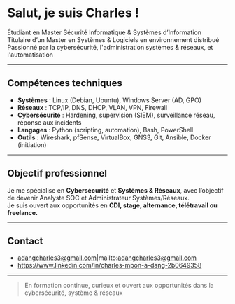 # Salut, je suis Charles !

Étudiant en Master Sécurité Informatique & Systèmes d’Information  
Titulaire d’un Master en Systèmes & Logiciels en environnement distribué  
Passionné par la cybersécurité, l'administration systèmes & réseaux, et l'automatisation

---

## Compétences techniques

- **Systèmes** : Linux (Debian, Ubuntu), Windows Server (AD, GPO)
- **Réseaux** : TCP/IP, DNS, DHCP, VLAN, VPN, Firewall
- **Cybersécurité** : Hardening, supervision (SIEM), surveillance réseau, réponse aux incidents
- **Langages** : Python (scripting, automation), Bash, PowerShell
- **Outils** : Wireshark, pfSense, VirtualBox, GNS3, Git, Ansible, Docker (initiation)

---

## Objectif professionnel

Je me spécialise en **Cybersécurité** et **Systèmes & Réseaux**, avec l’objectif de devenir Analyste SOC et Administrateur Systèmes/Réseaux.  
Je suis ouvert aux opportunités en **CDI, stage, alternance, télétravail ou freelance.**

---
## Contact

- adangcharles3@gmail.com|mailto:adangcharles3@gmail.com
- https://www.linkedin.com/in/charles-mpon-a-dang-2b0649358

---

> En formation continue, curieux et ouvert aux opportunités dans la cybersécurité, système & réseaux



